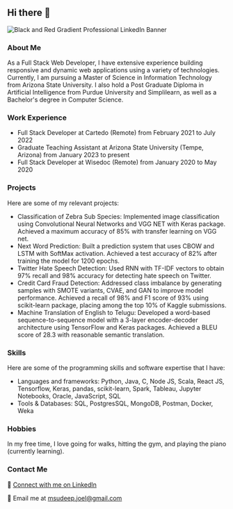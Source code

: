 ## Hi there 👋
![Black and Red Gradient Professional LinkedIn Banner](https://user-images.githubusercontent.com/29436770/236292581-ae7b5752-00f2-4b5e-9092-ef0f18522743.png)

### About Me

As a Full Stack Web Developer, I have extensive experience building responsive and dynamic web applications using a variety of technologies. Currently, I am pursuing a Master of Science in Information Technology from Arizona State University. I also hold a Post Graduate Diploma in Artificial Intelligence from Purdue University and Simplilearn, as well as a Bachelor's degree in Computer Science.

### Work Experience

- Full Stack Developer at Cartedo (Remote) from February 2021 to July 2022
- Graduate Teaching Assistant at Arizona State University (Tempe, Arizona) from January 2023 to present
- Full Stack Developer at Wisedoc (Remote) from January 2020 to May 2020

### Projects

Here are some of my relevant projects:

- Classification of Zebra Sub Species: Implemented image classification using Convolutional Neural Networks and VGG NET with Keras package. Achieved a maximum accuracy of 85% with transfer learning on VGG net.
- Next Word Prediction: Built a prediction system that uses CBOW and LSTM with SoftMax activation. Achieved a test accuracy of 82% after training the model for 1200 epochs.
- Twitter Hate Speech Detection: Used RNN with TF-IDF vectors to obtain 97% recall and 98% accuracy for detecting hate speech on Twitter.
- Credit Card Fraud Detection: Addressed class imbalance by generating samples with SMOTE variants, CVAE, and GAN to improve model performance. Achieved a recall of 98% and F1 score of 93% using scikit-learn package, placing among the top 10% of Kaggle submissions.
- Machine Translation of English to Telugu: Developed a word-based sequence-to-sequence model with a 3-layer encoder-decoder architecture using TensorFlow and Keras packages. Achieved a BLEU score of 28.3 with reasonable semantic translation.

### Skills

Here are some of the programming skills and software expertise that I have:

- Languages and frameworks: Python, Java, C, Node JS, Scala, React JS, Tensorflow, Keras, pandas, scikit-learn, Spark, Tableau, Jupyter Notebooks, Oracle, JavaScript, SQL
- Tools & Databases: SQL, PostgresSQL, MongoDB, Postman, Docker, Weka

### Hobbies

In my free time, I love going for walks, hitting the gym, and playing the piano (currently learning).

### Contact Me

🔗 [Connect with me on LinkedIn](https://www.linkedin.com/in/msudeepjoel/)

📧 Email me at [msudeep.joel@gmail.com](mailto:msudeep.joel@gmail.com)
